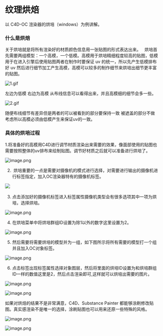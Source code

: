 # 纹理烘焙

以 C4D-OC 渲染器的烘培（windows）为例讲解。

### 什么是烘焙

关于烘培就是将所有渲染好的材质颜色信息用一张贴图的形式表达出来。
 
烘培首先需要两组模型：一个高模，一个低模。高模用于烘培精细程度较高的贴图，低模用于在进入引擎后使用贴图两者在制作时要保证 uv 的统一，所以先产生低模排布好 uv 然后进行细节加工产生高模，高模可以较多的制作细节来烘培出细节更丰富的贴图。


![1.gif](https://gw.alipayobjects.com/mdn/rms_d27172/afts/img/A*pbduQosyOJwAAAAAAAAAAAAAARQnAQ)

左边为低模 右边为高模 从布线信息可以看得出来，并且高模细的细节会多一些。

![2.gif](https://gw.alipayobjects.com/mdn/rms_d27172/afts/img/A*SgbzSKngA2IAAAAAAAAAAAAAARQnAQ)

随便布线细节有差异但是两者的可以被看到的部分要保持一致 被遮盖的部分不做考虑所以高模必须由低模产生来保证uv的一致。


### 具体的烘培过程

1.将准备好的高模用C4D进行调节材质渲染出来需要的效果，像面部使用的贴图也需要按照整体的uv排布来绘制贴图。调节好材质之后就可以准备进行烘培了。

![image.png](https://gw.alipayobjects.com/mdn/rms_d27172/afts/img/A*u81UTYTkSVMAAAAAAAAAAAAAARQnAQ)


2.  烘培重要的一点是需要对摄像机的模式进行选择，对需要进行输出的摄像机进行标签指定，加入OC渲染器特有的摄像机标签。

![](https://gw.alipayobjects.com/mdn/rms_d27172/afts/img/A*gRWvSK1MoTMAAAAAAAAAAAAAARQnAQ)                                      


3. 点击添加好的摄像机标签进入标签属性摄像机类型会有很多选项其中一项为烘培，选择烘培。

![image.png](https://gw.alipayobjects.com/mdn/rms_d27172/afts/img/A*7XApTKsQy9wAAAAAAAAAAAAAARQnAQ)


4. 在烘培菜单中将烘培群组ID设置为除1以外的数字这里设置为2。

![image.png](https://gw.alipayobjects.com/mdn/rms_d27172/afts/img/A*n_1qRIkFtdAAAAAAAAAAAAAAARQnAQ)


5. 然后需要将需要烘培的模型并为一组，如下图所示将所有需要的模型打一个组并且加入OC对象标签。

![image.png](https://gw.alipayobjects.com/mdn/rms_d27172/afts/img/A*_iMOSaTyfroAAAAAAAAAAAAAARQnAQ)


6. 点击标签出现标签属性选择对象图层，然后将里面的烘培ID设置为和烘培群组ID一样的数值这里是2，然后点击渲染即可,这样就可以烘培出需要的图片。

![image.png](https://gw.alipayobjects.com/mdn/rms_d27172/afts/img/A*lP1pQqZWZC8AAAAAAAAAAAAAARQnAQ)

![image.png](https://gw.alipayobjects.com/mdn/rms_d27172/afts/img/A*gsxbTZBSKGQAAAAAAAAAAAAAARQnAQ)


如果对烘焙的结果不是非常满意，C4D、Substance Painter 都能够涂刷修改贴图。真实感渲染不是唯一的选择，涂刷贴图也可以用来还原一些特殊的风格。

![image.png](https://gw.alipayobjects.com/mdn/rms_d27172/afts/img/A*PCz8TpYJd5wAAAAAAAAAAAAAARQnAQ)

![image.png](https://gw.alipayobjects.com/mdn/rms_d27172/afts/img/A*8mwtRY6YdiIAAAAAAAAAAAAAARQnAQ)
